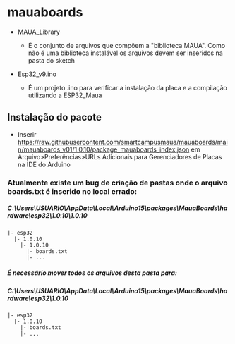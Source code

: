 # mauaboards

- MAUA_Library
  - É o conjunto de arquivos que compõem a "biblioteca MAUA". Como não é uma biblioteca instalável os arquivos devem ser inseridos na pasta do sketch 

- Esp32_v9.ino
  - É um projeto .ino para verificar a instalação da placa e a compilação utilizando a ESP32_Maua

## Instalação do pacote
- Inserir https://raw.githubusercontent.com/smartcampusmaua/mauaboards/main/mauaboards_v01/1.0.10/package_mauaboards_index.json em Arquivo>Preferências>URLs Adicionais para Gerenciadores de Placas na IDE do Arduino

### Atualmente existe um bug de criação de pastas onde o arquivo boards.txt é inserido no local errado:
##### C:\Users\USUARIO\AppData\Local\Arduino15\packages\MauaBoards\hardware\esp32\1.0.10\1.0.10
  ```
  |- esp32
    |- 1.0.10
      |- 1.0.10
        |- boards.txt
        |- ...
  ```
    
##### É necessário mover todos os arquivos desta pasta para:
##### C:\Users\USUARIO\AppData\Local\Arduino15\packages\MauaBoards\hardware\esp32\1.0.10
  ```
  |- esp32
    |- 1.0.10
      |- boards.txt
      |- ...
  ```
